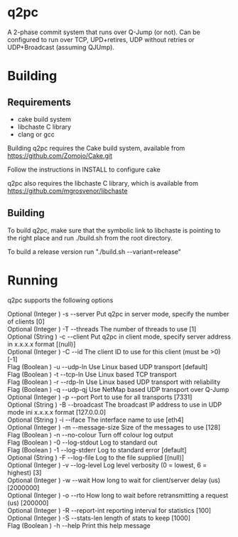 q2pc
====

A 2-phase commit system that runs over Q-Jump (or not). Can be configured to run over TCP, UPD+retires, UDP without retries or UDP+Broadcast (assuming QJUmp).

Building
========

Requirements
------------
- cake build system
- libchaste C library
- clang or gcc

Building q2pc requires the Cake build system, available from 
https://github.com/Zomojo/Cake.git

Follow the instructions in INSTALL to configure cake

q2pc also requires the libchaste C library, which is available from
https://github.com/mgrosvenor/libchaste


Building
--------

To build q2pc, make sure that the symbolic link to libchaste is pointing to the right place and run ./build.sh from the root directory. 

To build a release version run "./build.sh --variant=release"

Running
=======

q2pc supports the following options

Optional  (Integer    ) -s  --server          Put q2pc in server mode, specify the number of clients [0]  
Optional  (Integer    ) -T  --threads         The number of threads to use [1]  
Optional  (String     ) -c  --client          Put q2pc in client mode, specify server address in x.x.x.x format [(null)]  
Optional  (Integer    ) -C  --id              The client ID to use for this client (must be >0) [-1]  
Flag      (Boolean    ) -u  --udp-ln          Use Linux based UDP transport [default]   
Flag      (Boolean    ) -t  --tcp-ln          Use Linux based TCP transport   
Flag      (Boolean    ) -r  --rdp-ln          Use Linux based UDP transport with reliability   
Flag      (Boolean    ) -q  --udp-qj          Use NetMap based UDP transport over Q-Jump   
Optional  (Integer    ) -p  --port            Port to use for all transports [7331]  
Optional  (String     ) -B  --broadcast       The broadcast IP address to use in UDP mode ini x.x.x.x format [127.0.0.0]  
Optional  (String     ) -i  --iface           The interface name to use [eth4]  
Optional  (Integer    ) -m  --message-size    Size of the messages to use [128]  
Flag      (Boolean    ) -n  --no-colour       Turn off colour log output   
Flag      (Boolean    ) -0  --log-stdout      Log to standard out   
Flag      (Boolean    ) -1  --log-stderr      Log to standard error [default]   
Optional  (String     ) -F  --log-file        Log to the file supplied [(null)]   
Optional  (Integer    ) -v  --log-level       Log level verbosity (0 = lowest, 6 = highest) [3]  
Optional  (Integer    ) -w  --wait            How long to wait for client/server delay (us) [2000000]  
Optional  (Integer    ) -o  --rto             How long to wait before retransmitting a request (us) [200000]  
Optional  (Integer    ) -R  --report-int      reporting interval for statistics [100]  
Optional  (Integer    ) -S  --stats-len       length of stats to keep [1000]  
Flag      (Boolean    ) -h  --help            Print this help message   




